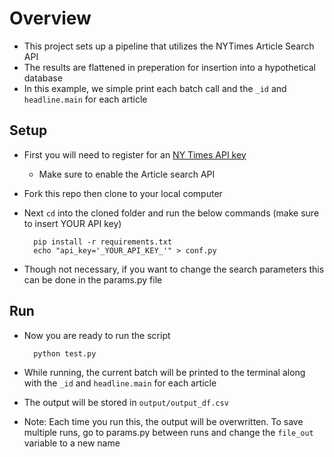 # Overview
- This project sets up a pipeline that utilizes the NYTimes Article Search API
- The results are flattened in preperation for insertion into a hypothetical database
- In this example, we simple print each batch call and the `_id` and `headline.main` for each article

## Setup
- First you will need to register for an [NY Times API key](https://developer.nytimes.com/get-started)
    - Make sure to enable the Article search API
- Fork this repo then clone to your local computer
- Next `cd` into the cloned folder and run the below commands (make sure to insert YOUR API key)

        pip install -r requirements.txt
        echo "api_key='_YOUR_API_KEY_'" > conf.py
- Though not necessary, if you want to change the search parameters this can be done in the params.py file
## Run
- Now you are ready to run the script

        python test.py
- While running, the current batch will be printed to the terminal along with the `_id` and `headline.main` for each article 
- The output will be stored in `output/output_df.csv` 
- Note: Each time you run this, the output will be overwritten. To save multiple runs, go to params.py between runs and change the `file_out` variable to a new name
